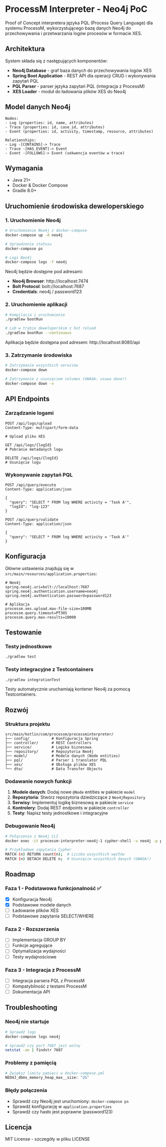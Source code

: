 # ProcessM Interpreter - Neo4j PoC

Proof of Concept interpretera języka PQL (Process Query Language) dla systemu ProcessM, wykorzystującego bazę danych Neo4j do przechowywania i przetwarzania logów procesów w formacie XES.

## Architektura

System składa się z następujących komponentów:
- **Neo4j Database** - graf baza danych do przechowywania logów XES
- **Spring Boot Application** - REST API dla operacji CRUD i wykonywania zapytań PQL
- **PQL Parser** - parser języka zapytań PQL (integracja z ProcessM)
- **XES Loader** - moduł do ładowania plików XES do Neo4j

## Model danych Neo4j

```
Nodes:
- Log (properties: id, name, attributes)
- Trace (properties: id, case_id, attributes)  
- Event (properties: id, activity, timestamp, resource, attributes)

Relationships:
- Log -[CONTAINS]-> Trace
- Trace -[HAS_EVENT]-> Event
- Event -[FOLLOWS]-> Event (sekwencja eventów w trace)
```

## Wymagania

- Java 21+
- Docker & Docker Compose
- Gradle 8.0+

## Uruchomienie środowiska deweloperskiego

### 1. Uruchomienie Neo4j

```bash
# Uruchomienie Neo4j z docker-compose
docker-compose up -d neo4j

# Sprawdzenie statusu
docker-compose ps

# Logi Neo4j
docker-compose logs -f neo4j
```

Neo4j będzie dostępne pod adresami:
- **Neo4j Browser**: http://localhost:7474
- **Bolt Protocol**: bolt://localhost:7687
- **Credentials**: neo4j / password123

### 2. Uruchomienie aplikacji

```bash
# Kompilacja i uruchomienie
./gradlew bootRun

# Lub w trybie deweloperskim z hot reload
./gradlew bootRun --continuous
```

Aplikacja będzie dostępna pod adresem: http://localhost:8080/api

### 3. Zatrzymanie środowiska

```bash
# Zatrzymanie wszystkich serwisów
docker-compose down

# Zatrzymanie z usunięciem volumes (UWAGA: usuwa dane!)
docker-compose down -v
```

## API Endpoints

### Zarządzanie logami

```http
POST /api/logs/upload
Content-Type: multipart/form-data

# Upload pliku XES
```

```http
GET /api/logs/{logId}
# Pobranie metadanych logu
```

```http
DELETE /api/logs/{logId}
# Usunięcie logu
```

### Wykonywanie zapytań PQL

```http
POST /api/query/execute
Content-Type: application/json

{
  "query": "SELECT * FROM log WHERE activity = 'Task A'",
  "logId": "log-123"
}
```

```http
POST /api/query/validate
Content-Type: application/json

{
  "query": "SELECT * FROM log WHERE activity = 'Task A'"
}
```

## Konfiguracja

Główne ustawienia znajdują się w `src/main/resources/application.properties`:

```properties
# Neo4j
spring.neo4j.uri=bolt://localhost:7687
spring.neo4j.authentication.username=neo4j
spring.neo4j.authentication.password=password123

# Aplikacja
processm.xes.upload.max-file-size=100MB
processm.query.timeout=PT30S
processm.query.max-results=10000
```

## Testowanie

### Testy jednostkowe

```bash
./gradlew test
```

### Testy integracyjne z Testcontainers

```bash
./gradlew integrationTest
```

Testy automatycznie uruchamiają kontener Neo4j za pomocą Testcontainers.

## Rozwój

### Struktura projektu

```
src/main/kotlin/com/processm/processminterpreter/
├── config/          # Konfiguracja Spring
├── controller/      # REST Controllers
├── service/         # Logika biznesowa
├── repository/      # Repozytoria Neo4j
├── model/           # Modele danych (Node entities)
├── pql/             # Parser i translator PQL
├── xes/             # Obsługa plików XES
└── dto/             # Data Transfer Objects
```

### Dodawanie nowych funkcji

1. **Modele danych**: Dodaj nowe `@Node` entities w pakiecie `model`
2. **Repozytoria**: Stwórz repozytoria dziedziczące z `Neo4jRepository`
3. **Serwisy**: Implementuj logikę biznesową w pakiecie `service`
4. **Kontrolery**: Dodaj REST endpoints w pakiecie `controller`
5. **Testy**: Napisz testy jednostkowe i integracyjne

### Debugowanie Neo4j

```bash
# Połączenie z Neo4j CLI
docker exec -it processm-interpreter-neo4j-1 cypher-shell -u neo4j -p password123

# Przykładowe zapytania Cypher
MATCH (n) RETURN count(n);  # Liczba wszystkich węzłów
MATCH (n) DETACH DELETE n;  # Usunięcie wszystkich danych (UWAGA!)
```

## Roadmap

### Faza 1 - Podstawowa funkcjonalność ✅
- [x] Konfiguracja Neo4j
- [x] Podstawowe modele danych
- [ ] Ładowanie plików XES
- [ ] Podstawowe zapytania SELECT/WHERE

### Faza 2 - Rozszerzenia
- [ ] Implementacja GROUP BY
- [ ] Funkcje agregujące
- [ ] Optymalizacja wydajności
- [ ] Testy wydajnościowe

### Faza 3 - Integracja z ProcessM
- [ ] Integracja parsera PQL z ProcessM
- [ ] Kompatybilność z testami ProcessM
- [ ] Dokumentacja API

## Troubleshooting

### Neo4j nie startuje
```bash
# Sprawdź logi
docker-compose logs neo4j

# Sprawdź czy port 7687 jest wolny
netstat -an | findstr 7687
```

### Problemy z pamięcią
```bash
# Zwiększ limity pamięci w docker-compose.yml
NEO4J_dbms_memory_heap_max__size: "2G"
```

### Błędy połączenia
- Sprawdź czy Neo4j jest uruchomiony: `docker-compose ps`
- Sprawdź konfigurację w `application.properties`
- Sprawdź czy hasło jest poprawne (password123)

## Licencja

MIT License - szczegóły w pliku LICENSE